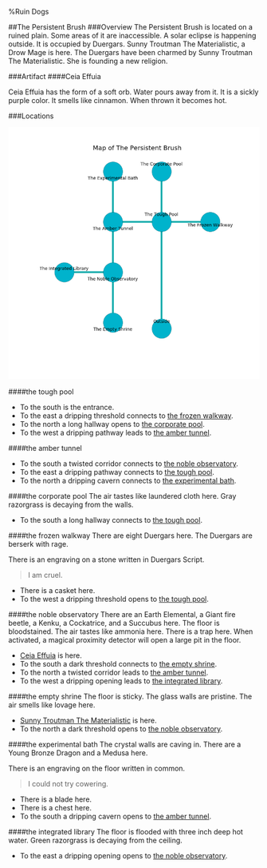 %Ruin Dogs

##The Persistent Brush
###Overview
The Persistent Brush is located on a ruined plain. Some areas of it are inaccessible. A solar eclipse is happening outside. It is occupied by Duergars. <a name="Sunny-Troutman-The-Materialistic"></a>Sunny Troutman The Materialistic, a Drow Mage is here. The Duergars have been charmed by Sunny Troutman The Materialistic. She  is founding a new religion. 



###Artifact
####<a name="Ceia-Effuia"></a>Ceia Effuia


Ceia Effuia has the form of a soft orb. Water pours away from it. It is a sickly purple color. It smells like cinnamon. When thrown it becomes hot. 





###Locations


![](../v1/images/The-Persistent-Brush.png)

####<a name="the-tough-pool"></a>the tough pool




* To the south is the entrance.
* To the east a dripping threshold connects to [the frozen walkway](#the-frozen-walkway).
* To the north a long hallway opens to [the corporate pool](#the-corporate-pool).
* To the west a dripping pathway leads to [the amber tunnel](#the-amber-tunnel).


####<a name="the-amber-tunnel"></a>the amber tunnel




* To the south a twisted corridor connects to [the noble observatory](#the-noble-observatory).
* To the east a dripping pathway connects to [the tough pool](#the-tough-pool).
* To the north a dripping cavern connects to [the experimental bath](#the-experimental-bath).


####<a name="the-corporate-pool"></a>the corporate pool
The air tastes like laundered cloth here. Gray razorgrass is decaying from the walls. 



* To the south a long hallway connects to [the tough pool](#the-tough-pool).


####<a name="the-frozen-walkway"></a>the frozen walkway
There are eight Duergars here. The Duergars are berserk with rage. 

There is an engraving on a stone written in Duergars Script. 

> I am cruel.
>


* There is a casket here.
* To the west a dripping threshold opens to [the tough pool](#the-tough-pool).


####<a name="the-noble-observatory"></a>the noble observatory
There are an Earth Elemental, a Giant fire beetle, a Kenku, a Cockatrice, and a Succubus here. The floor is bloodstained. The air tastes like ammonia here. There is a trap here. When activated, a magical proximity detector will open a large pit in the floor. 



* [Ceia Effuia](#Ceia-Effuia) is here.
* To the south a dark threshold connects to [the empty shrine](#the-empty-shrine).
* To the north a twisted corridor leads to [the amber tunnel](#the-amber-tunnel).
* To the west a dripping opening leads to [the integrated library](#the-integrated-library).


####<a name="the-empty-shrine"></a>the empty shrine
The floor is sticky. The glass walls are pristine. The air smells like lovage here. 



* [Sunny Troutman The Materialistic](#Sunny-Troutman-The-Materialistic) is here.
* To the north a dark threshold opens to [the noble observatory](#the-noble-observatory).


####<a name="the-experimental-bath"></a>the experimental bath
The crystal walls are caving in. There are a Young Bronze Dragon and a Medusa here. 

There is an engraving on the floor written in common. 

> I could not try cowering.
>


* There is a blade here.
* There is a chest here.
* To the south a dripping cavern opens to [the amber tunnel](#the-amber-tunnel).


####<a name="the-integrated-library"></a>the integrated library
The floor is flooded with three inch deep hot water. Green razorgrass is decaying from the ceiling. 



* To the east a dripping opening opens to [the noble observatory](#the-noble-observatory).


